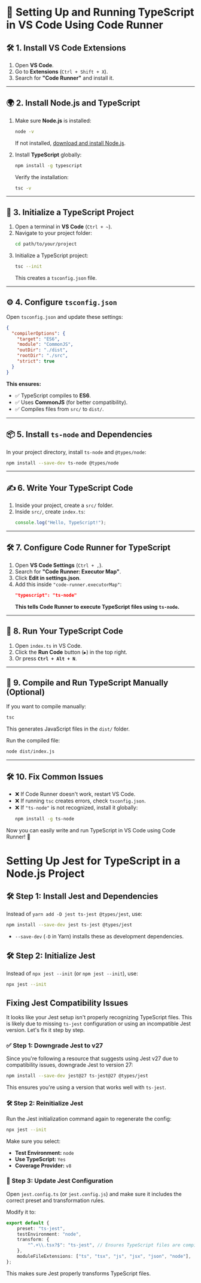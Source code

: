 # 📌 Setting Up and Running TypeScript in VS Code Using Code Runner

## 🛠 1. Install VS Code Extensions

1. Open **VS Code**.
2. Go to **Extensions** (`Ctrl + Shift + X`).
3. Search for **"Code Runner"** and install it.

---

## 🌍 2. Install Node.js and TypeScript

1. Make sure **Node.js** is installed:
   ```sh
   node -v
   ```
   If not installed, [download and install Node.js](https://nodejs.org/).

2. Install **TypeScript** globally:
   ```sh
   npm install -g typescript
   ```
   Verify the installation:
   ```sh
   tsc -v
   ```

---

## 📂 3. Initialize a TypeScript Project

1. Open a terminal in **VS Code** (`Ctrl + ~`).
2. Navigate to your project folder:
   ```sh
   cd path/to/your/project
   ```
3. Initialize a TypeScript project:
   ```sh
   tsc --init
   ```
   This creates a `tsconfig.json` file.

---

## ⚙️ 4. Configure `tsconfig.json`

Open `tsconfig.json` and update these settings:

```json
{
  "compilerOptions": {
    "target": "ES6",
    "module": "CommonJS",
    "outDir": "./dist",
    "rootDir": "./src",
    "strict": true
  }
}
```

**This ensures:**
- ✅ TypeScript compiles to **ES6**.
- ✅ Uses **CommonJS** (for better compatibility).
- ✅ Compiles files from `src/` to `dist/`.

---

## 📦 5. Install `ts-node` and Dependencies

In your project directory, install `ts-node` and `@types/node`:

```sh
npm install --save-dev ts-node @types/node
```

---

## ✍️ 6. Write Your TypeScript Code

1. Inside your project, create a `src/` folder.
2. Inside `src/`, create `index.ts`:
   ```ts
   console.log("Hello, TypeScript!");
   ```

---

## 🛠 7. Configure Code Runner for TypeScript

1. Open **VS Code Settings** (`Ctrl + ,`).
2. Search for **"Code Runner: Executor Map"**.
3. Click **Edit in settings.json**.
4. Add this inside `"code-runner.executorMap"`:
   ```json
   "typescript": "ts-node"
   ```
   **This tells Code Runner to execute TypeScript files using `ts-node`.**

---

## 🚀 8. Run Your TypeScript Code

1. Open `index.ts` in VS Code.
2. Click the **Run Code** button (`▶️`) in the top right.
3. Or press **`Ctrl + Alt + N`**.

---

## 🔨 9. Compile and Run TypeScript Manually (Optional)

If you want to compile manually:
```sh
tsc
```
This generates JavaScript files in the `dist/` folder.

Run the compiled file:
```sh
node dist/index.js
```

---

## 🛠 10. Fix Common Issues

- ❌ If Code Runner doesn't work, restart VS Code.
- ❌ If running `tsc` creates errors, check `tsconfig.json`.
- ❌ If `"ts-node"` is not recognized, install it globally:
  ```sh
  npm install -g ts-node
  ```

Now you can easily write and run TypeScript in VS Code using Code Runner! 🚀

# Setting Up Jest for TypeScript in a Node.js Project

## 🛠 Step 1: Install Jest and Dependencies
Instead of `yarn add -D jest ts-jest @types/jest`, use:

```sh
npm install --save-dev jest ts-jest @types/jest
```

- `--save-dev` (`-D` in Yarn) installs these as development dependencies.

## 🛠 Step 2: Initialize Jest
Instead of `npx jest --init` (or `npm jest --init`), use:

```sh
npx jest --init   
```

## Fixing Jest Compatibility Issues
It looks like your Jest setup isn't properly recognizing TypeScript files. This is likely due to missing `ts-jest` configuration or using an incompatible Jest version. Let's fix it step by step.

### ✅ Step 1: Downgrade Jest to v27
Since you're following a resource that suggests using Jest v27 due to compatibility issues, downgrade Jest to version 27:

```sh
npm install --save-dev jest@27 ts-jest@27 @types/jest
```

This ensures you're using a version that works well with `ts-jest`.

### 🛠 Step 2: Reinitialize Jest
Run the Jest initialization command again to regenerate the config:

```sh
npx jest --init
```

Make sure you select:
- **Test Environment:** `node`
- **Use TypeScript:** `Yes`
- **Coverage Provider:** `v8`

### 📝 Step 3: Update Jest Configuration
Open `jest.config.ts` (or `jest.config.js`) and make sure it includes the correct preset and transformation rules.

Modify it to:

```ts
export default {
    preset: "ts-jest",
    testEnvironment: "node",
    transform: {
        "^.+\\.tsx?$": "ts-jest", // Ensures TypeScript files are compiled
    },
    moduleFileExtensions: ["ts", "tsx", "js", "jsx", "json", "node"],
};
```

This makes sure Jest properly transforms TypeScript files.

